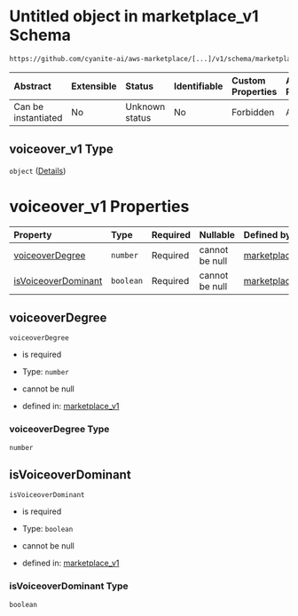 # Untitled object in marketplace\_v1 Schema

```txt
https://github.com/cyanite-ai/aws-marketplace/[...]/v1/schema/marketplace_v1.schema.json#/properties/analysis/properties/voiceover_v1
```



| Abstract            | Extensible | Status         | Identifiable | Custom Properties | Additional Properties | Access Restrictions | Defined In                                                                                   |
| :------------------ | :--------- | :------------- | :----------- | :---------------- | :-------------------- | :------------------ | :------------------------------------------------------------------------------------------- |
| Can be instantiated | No         | Unknown status | No           | Forbidden         | Allowed               | none                | [marketplace\_v1.schema.json\*](../schema/marketplace_v1.schema.json "open original schema") |

## voiceover\_v1 Type

`object` ([Details](marketplace_v1-properties-analysis-properties-voiceover_v1.md))

# voiceover\_v1 Properties

| Property                                    | Type      | Required | Nullable       | Defined by                                                                                                                                                                                                                                                                              |
| :------------------------------------------ | :-------- | :------- | :------------- | :-------------------------------------------------------------------------------------------------------------------------------------------------------------------------------------------------------------------------------------------------------------------------------------- |
| [voiceoverDegree](#voiceoverdegree)         | `number`  | Required | cannot be null | [marketplace\_v1](marketplace_v1-properties-analysis-properties-voiceover_v1-properties-voiceoverdegree.md "https://github.com/cyanite-ai/aws-marketplace/\[...]/v1/schema/marketplace_v1.schema.json#/properties/analysis/properties/voiceover_v1/properties/voiceoverDegree")         |
| [isVoiceoverDominant](#isvoiceoverdominant) | `boolean` | Required | cannot be null | [marketplace\_v1](marketplace_v1-properties-analysis-properties-voiceover_v1-properties-isvoiceoverdominant.md "https://github.com/cyanite-ai/aws-marketplace/\[...]/v1/schema/marketplace_v1.schema.json#/properties/analysis/properties/voiceover_v1/properties/isVoiceoverDominant") |

## voiceoverDegree



`voiceoverDegree`

*   is required

*   Type: `number`

*   cannot be null

*   defined in: [marketplace\_v1](marketplace_v1-properties-analysis-properties-voiceover_v1-properties-voiceoverdegree.md "https://github.com/cyanite-ai/aws-marketplace/\[...]/v1/schema/marketplace_v1.schema.json#/properties/analysis/properties/voiceover_v1/properties/voiceoverDegree")

### voiceoverDegree Type

`number`

## isVoiceoverDominant



`isVoiceoverDominant`

*   is required

*   Type: `boolean`

*   cannot be null

*   defined in: [marketplace\_v1](marketplace_v1-properties-analysis-properties-voiceover_v1-properties-isvoiceoverdominant.md "https://github.com/cyanite-ai/aws-marketplace/\[...]/v1/schema/marketplace_v1.schema.json#/properties/analysis/properties/voiceover_v1/properties/isVoiceoverDominant")

### isVoiceoverDominant Type

`boolean`
